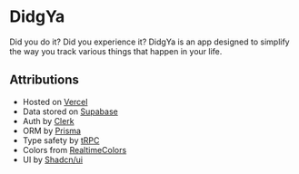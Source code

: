 # DidgYa

Did you do it? Did you experience it? DidgYa is an app designed to simplify the way you track various things that happen in your life.

## Attributions

- Hosted on [Vercel](https://vercel.com/)
- Data stored on [Supabase](https://supabase.com/)
- Auth by [Clerk](https://clerk.com/)
- ORM by [Prisma](https://www.prisma.io/)
- Type safety by [tRPC](https://trpc.io/)
- Colors from [RealtimeColors](https://www.realtimecolors.com/?colors=131509-fcfdf7-b7d930-dcf382-dafc4f&fonts=Poppins-Poppins)
- UI by [Shadcn/ui](https://ui.shadcn.com/)
